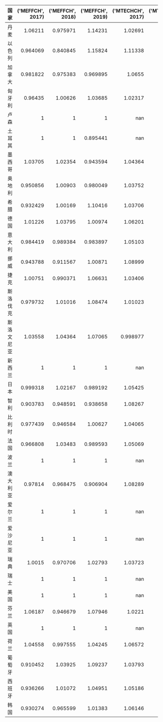 | 国家       |   ('MEFFCH', 2017) |   ('MEFFCH', 2018) |   ('MEFFCH', 2019) |   ('MTECHCH', 2017) |   ('MTECHCH', 2018) |   ('MTECHCH', 2019) |   ('MQ', 2017) |   ('MQ', 2018) |   ('MQ', 2019) |
|:-----------|-------------------:|-------------------:|-------------------:|--------------------:|--------------------:|--------------------:|---------------:|---------------:|---------------:|
| 丹麦       |           1.06211  |           0.975971 |           1.14231  |            1.02691  |             1.04381 |            1.00497  |       1.09069  |       1.01873  |       1.14799  |
| 以色列     |           0.964069 |           0.840845 |           1.15824  |            1.11338  |             1.17699 |            0.864205 |       1.07338  |       0.989666 |       1.00096  |
| 加拿大     |           0.981822 |           0.975383 |           0.969895 |            1.0655   |             1.04693 |            1.04414  |       1.04614  |       1.02116  |       1.01271  |
| 匈牙利     |           0.96435  |           1.00626  |           1.03685  |            1.02317  |             1.03849 |            1.00337  |       0.986699 |       1.045    |       1.04034  |
| 卢森       |           1        |           1        |           1        |          nan        |           nan       |          nan        |     nan        |     nan        |     nan        |
| 土耳其     |           1        |           1        |           0.895441 |          nan        |           nan       |          nan        |     nan        |     nan        |     nan        |
| 墨西哥     |           1.03705  |           1.02354  |           0.943594 |            1.04364  |             1.02398 |            1.05633  |       1.0823   |       1.04808  |       0.99675  |
| 奥地利     |           0.950856 |           1.00903  |           0.980049 |            1.03752  |             1.05998 |            1.01038  |       0.986535 |       1.06955  |       0.990221 |
| 希腊       |           0.932429 |           1.00169  |           1.10416  |            1.03706  |             1.05877 |            1.00978  |       0.966982 |       1.06056  |       1.11496  |
| 德国       |           1.01226  |           1.03795  |           1.00974  |            1.06201  |             1.03109 |            1.06229  |       1.07502  |       1.07023  |       1.07264  |
| 意大利     |           0.984419 |           0.989384 |           0.983897 |            1.05103  |             1.0332  |            1.04826  |       1.03465  |       1.02223  |       1.03138  |
| 挪威       |           0.943788 |           0.911567 |           1.00871  |            1.08999  |             1.08987 |            1.01865  |       1.02872  |       0.993489 |       1.02753  |
| 捷克       |           1.00751  |           0.990371 |           1.06631  |            1.03406  |             1.05443 |            1.00844  |       1.04182  |       1.04428  |       1.0753   |
| 斯洛伐克   |           0.979732 |           1.01016  |           1.08474  |            1.01023  |             1.01947 |            0.99729  |       0.989755 |       1.02982  |       1.0818   |
| 斯洛文尼亚 |           1.03558  |           1.04364  |           1.07065  |            0.998977 |             1.00347 |            0.99271  |       1.03452  |       1.04726  |       1.06285  |
| 新西兰     |           1        |           1        |           1        |          nan        |           nan       |          nan        |     nan        |     nan        |     nan        |
| 日本       |           0.999318 |           1.02167  |           0.989192 |            1.05425  |             1.02311 |            1.05844  |       1.05353  |       1.04528  |       1.047    |
| 智利       |           0.903783 |           0.948591 |           0.938658 |            1.08267  |             1.08969 |            1.01612  |       0.978499 |       1.03367  |       0.953785 |
| 比利时     |           0.977439 |           0.946584 |           1.00627  |            1.04065  |             1.06424 |            1.01251  |       1.01717  |       1.00739  |       1.01885  |
| 法国       |           0.966808 |           1.03483  |           0.989593 |            1.05069  |             1.03095 |            1.04897  |       1.01581  |       1.06686  |       1.03806  |
| 波兰       |           1        |           1        |           1        |          nan        |           nan       |          nan        |     nan        |     nan        |     nan        |
| 澳大利亚   |           0.97814  |           0.968475 |           0.906904 |            1.08289  |             1.06191 |            1.04143  |       1.05922  |       1.02843  |       0.944475 |
| 爱尔兰     |           1        |           1        |           1        |          nan        |           nan       |          nan        |     nan        |     nan        |     nan        |
| 爱沙尼亚   |           1        |           1        |           1        |          nan        |           nan       |          nan        |     nan        |     nan        |     nan        |
| 瑞典       |           1.0015   |           0.970706 |           1.02793  |            1.03723  |             1.05955 |            1.01023  |       1.03878  |       1.02851  |       1.03844  |
| 瑞士       |           1        |           1        |           1        |          nan        |           nan       |          nan        |     nan        |     nan        |     nan        |
| 美国       |           1        |           1        |           1        |          nan        |           nan       |          nan        |     nan        |     nan        |     nan        |
| 芬兰       |           1.06187  |           0.946679 |           1.07946  |            1.0221   |             1.03679 |            1.00271  |       1.08534  |       0.981504 |       1.08239  |
| 英国       |           1        |           1        |           1        |          nan        |           nan       |          nan        |     nan        |     nan        |     nan        |
| 荷兰       |           1.04558  |           0.997555 |           1.04245  |            1.06572  |             1.11035 |            1.03291  |       1.1143   |       1.10763  |       1.07675  |
| 葡萄牙     |           0.910452 |           1.03925  |           1.09237  |            1.03793  |             1.06041 |            1.01046  |       0.944981 |       1.10202  |       1.10379  |
| 西班牙     |           0.936266 |           1.01072  |           1.04951  |            1.05186  |             1.03822 |            1.04685  |       0.984816 |       1.04935  |       1.09868  |
| 韩国       |           0.930274 |           0.965599 |           1.01383  |            1.06146  |             1.03676 |            1.04552  |       0.987451 |       1.0011   |       1.05999  |